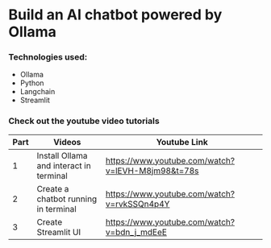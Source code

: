 # Build an AI chatbot powered by Ollama

### Technologies used:
- Ollama
- Python
- Langchain
- Streamlit 

### Check out the youtube video tutorials 

| Part | Videos | Youtube Link |
| -- | -- | --
| 1 | Install Ollama and interact in terminal | https://www.youtube.com/watch?v=lEVH-M8jm98&t=78s |
| 2 | Create a chatbot running in terminal | https://www.youtube.com/watch?v=rvkSSQn4p4Y |
| 3 | Create Streamlit UI | https://www.youtube.com/watch?v=bdn_j_mdEeE |

